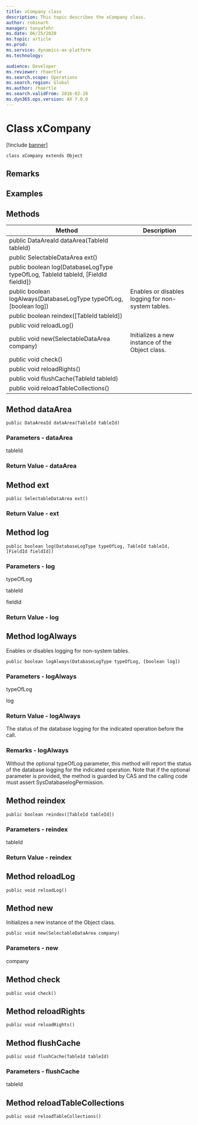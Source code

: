 ```yaml
---
title: xCompany class
description: This topic describes the xCompany class.
author: robinarh
manager: tonyafehr
ms.date: 06/25/2020
ms.topic: article
ms.prod: 
ms.service: dynamics-ax-platform
ms.technology: 

audience: Developer
ms.reviewer: rhaertle
ms.search.scope: Operations
ms.search.region: Global
ms.author: rhaertle
ms.search.validFrom: 2016-02-28
ms.dyn365.ops.version: AX 7.0.0
---
```


# Class xCompany

[!include [banner](../includes/banner.md)]

```xpp
class xCompany extends Object
```

## Remarks

## Examples

## Methods

| Method                                                                              | Description                                        |
|-------------------------------------------------------------------------------------|----------------------------------------------------|
| public DataAreaId dataArea(TableId tableId)                                         |                                                    |
| public SelectableDataArea ext()                                                     |                                                    |
| public boolean log(DatabaseLogType typeOfLog, TableId tableId, \[FieldId fieldId\]) |                                                    |
| public boolean logAlways(DatabaseLogType typeOfLog, \[boolean log\])                | Enables or disables logging for non-system tables. |
| public boolean reindex(\[TableId tableId\])                                         |                                                    |
| public void reloadLog()                                                             |                                                    |
| public void new(SelectableDataArea company)                                         | Initializes a new instance of the Object class.    |
| public void check()                                                                 |                                                    |
| public void reloadRights()                                                          |                                                    |
| public void flushCache(TableId tableId)                                             |                                                    |
| public void reloadTableCollections()                                                |                                                    |

## Method dataArea

```xpp
public DataAreaId dataArea(TableId tableId)
```

### Parameters - dataArea

tableId  

### Return Value - dataArea

## Method ext

```xpp
public SelectableDataArea ext()
```

### Return Value - ext

## Method log

```xpp
public boolean log(DatabaseLogType typeOfLog, TableId tableId, [FieldId fieldId])
```

### Parameters - log

typeOfLog  

<!-- -->

tableId  

<!-- -->

fieldId  

### Return Value - log

## Method logAlways

Enables or disables logging for non-system tables.

```xpp
public boolean logAlways(DatabaseLogType typeOfLog, [boolean log])
```

### Parameters - logAlways

typeOfLog  

<!-- -->

log  

### Return Value - logAlways

The status of the database logging for the indicated operation before the call.

### Remarks - logAlways

Without the optional typeOfLog parameter, this method will report the status of the database logging for the indicated operation. Note that if the optional parameter is provided, the method is guarded by CAS and the calling code must assert SysDatabaselogPermission.

## Method reindex

```xpp
public boolean reindex([TableId tableId])
```

### Parameters - reindex

tableId  

### Return Value - reindex

## Method reloadLog

```xpp
public void reloadLog()
```

## Method new

Initializes a new instance of the Object class.

```xpp
public void new(SelectableDataArea company)
```

### Parameters - new

company  

## Method check

```xpp
public void check()
```

## Method reloadRights

```xpp
public void reloadRights()
```

## Method flushCache

```xpp
public void flushCache(TableId tableId)
```

### Parameters - flushCache

tableId  

## Method reloadTableCollections

```xpp
public void reloadTableCollections()
```

